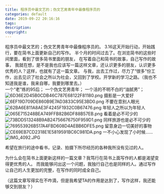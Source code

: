 ```yaml
---
title: 程序员中最文艺的；伪文艺男青年中最像程序员的
categories: default
date: 2019-09-22 20:16:16
tags:
description:
copyright:
---
```

程序员中最文艺的；伪文艺男青年中最像程序员的。
3.16这天开始行动，开始践行，要在简书上面更新自己的写作。<!-- more -->
半个月的时间过去了。在浏览简书的这些时间里面，看到了很多简书里面的朋友，
在写着自己和简书的故事，自己写作的故事，
我就在想，是不是我也应该写一篇这样文章，还认识更多的朋友，认识更多优秀的人？这样，也就有了这一篇文章。
与我，出去工作过，尽力了“很多”份工作，出去见识了社会之所以为社会，又回到了学校。开学新的学习之路。（我也不知道我是谁，我来自哪，我要到哪里去。）    
一个“老”练的95后；
一个伪文艺男青年；
一个活的不明不白的“油腻男”；
![6D36E2D45B0CDB46C787E68122F81180.png](https://upload-images.jianshu.io/upload_images/4319370-345364b007813c04.png?imageMogr2/auto-orient/strip%7CimageView2/2/w/1240)
                    摄影是一大爱好
![6EF19D709DE860B9E7AD3833C95E3BD0.png](https://upload-images.jianshu.io/upload_images/4319370-124f2adb62688abc.png?imageMogr2/auto-orient/strip%7CimageView2/2/w/1240)
   不要在意别人眼光
![62BA6E811A8AE3F4245F1932C0B67476.png](https://upload-images.jianshu.io/upload_images/4319370-55fa0e8c1a153639.png?imageMogr2/auto-orient/strip%7CimageView2/2/w/1240)
年轻人之所以为年轻人
![065E715248BEA749FFB82B6DF88B57EB.png](https://upload-images.jianshu.io/upload_images/4319370-106dbe7c06fad0a0.png?imageMogr2/auto-orient/strip%7CimageView2/2/w/1240)
看着是必不可少的
![73BDD513248B9AB24756676750F959D1.png](https://upload-images.jianshu.io/upload_images/4319370-5228182d37d4d218.png?imageMogr2/auto-orient/strip%7CimageView2/2/w/1240)
同样旅游也是必不可少的
![769553926B517A4FBD608D4AEBB6DFE5.png](https://upload-images.jianshu.io/upload_images/4319370-0605b65b0ee50954.png?imageMogr2/auto-orient/strip%7CimageView2/2/w/1240)
留意身边一切美好的事物
![CE69EB7CD2318E1E5819591BC6C981DA.png](https://upload-images.jianshu.io/upload_images/4319370-17146aff01612edb.png?imageMogr2/auto-orient/strip%7CimageView2/2/w/1240)
一不小心发现了小时候......
![IMG_4092.JPG](https://upload-images.jianshu.io/upload_images/4319370-6bbb384408889dfe.JPG?imageMogr2/auto-orient/strip%7CimageView2/2/w/1240)

希望在旅行的途中看书，记录、拍摄下所尽经历的各种我所没有见过的人。

为什么会在简书上面更新这样的一篇文章？我笃行在简书上面写作的人都是渴望变得更优秀的人。
而我能够问出这一个问题，我独行自己也是同样的人。通过写作让自己的人生更加的完整，在写作的同时成全自己。

（这篇文章写得实在不咋滴，但是我希望TA的作用是达到了，写作这样，我还能够交到朋友？）
